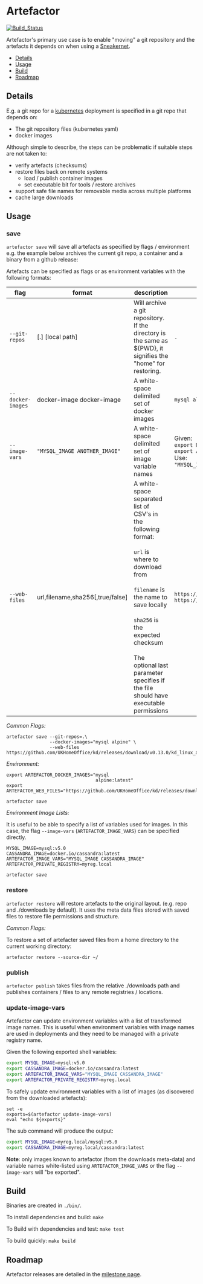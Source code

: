 # Artefactor

[![Build_Status](https://circleci.com/gh/appvia/artefactor.svg?style=svg)](https://circleci.com/gh/appvia/artefactor)

Artefactor's primary use case is to enable "moving" a git repository and the
 artefacts it depends on when using a 
 [Sneakernet](https://en.wikipedia.org/wiki/Sneakernet).

- [Details](#details)
- [Usage](#usage)
- [Build](#build)
- [Roadmap](#roadmap)

## Details

E.g. a git repo for a [kubernetes](https://kubernetes.io/) deployment is 
specified in a git repo that depends on:
- The git repository files (kubernetes yaml)
- docker images

Although simple to describe, the steps can be problematic if suitable steps are
not taken to:
- verify artefacts (checksums)
- restore files back on remote systems
    - load / publish container images
    - set executable bit for tools / restore archives
- support safe file names for removable media across multiple platforms
- cache large downloads

## Usage

### save

`artefactor save` will save all artefacts as specified by flags / environment 
e.g. the example below archives the current git repo, a container and a 
binary from a github release:

Artefacts can be specified as flags or as environment variables with the following formats:

| flag      | format | description | example |
|-----------|--------|-------------|---------|
| `--git-repos` | [.] [local path] | Will archive a git repository. If the directory is the same as ${PWD}, it signifies the "home" for restoring. | `.` |
| `--docker-images` | docker-image docker-image | A white-space delimited set of docker images | `mysql alpine` |
| `--image-vars` | `"MYSQL_IMAGE ANOTHER_IMAGE"` | A white-space delimited set of image variable names | Given:</br>`export MYSQL_IMAGE=mysql:v5.0`</br>`export ALPINE_IMAGE=alpine` </br> Use: </br>`"MYSQL_IMAGE ALPINE_IMAGE"`|
| `--web-files` | url,filename,sha256[,true/false] | A white-space separated list of CSV's in the following format: </br></br>`url` is where to download from</br></br> `filename` is the name to save locally</br></br> `sha256` is the expected checksum</br></br>The optional last parameter specifies if the file should have executable permissions | `https://bit.ly/2ySXztI,kd,2f7...,true https://bit.ly/abc.iso,my.iso,abc...` |


*Common Flags:*
```
artefactor save --git-repos=.\
                --docker-images="mysql alpine" \
                --web-files https://github.com/UKHomeOffice/kd/releases/download/v0.13.0/kd_linux_amd64,kd,2f729bb26e225bcf61aa62a03d210f9a238d1c7b1666c1d72964decf7120466a,true
```
*Environment:*

```
export ARTEFACTOR_DOCKER_IMAGES="mysql
                                 alpine:latest"
export ARTEFACTOR_WEB_FILES="https://github.com/UKHomeOffice/kd/releases/download/v0.13.0/kd_linux_amd64,kd,2f729bb26e225bcf61aa62a03d210f9a238d1c7b1666c1d72964decf7120466a,true"

artefactor save
```

*Environment Image Lists:*

It is useful to be able to specify a list of variables used for
images. In this case, the flag `--image-vars`
(`ARTEFACTOR_IMAGE_VARS`) can be specified directly.
```
MYSQL_IMAGE=mysql:v5.0
CASSANDRA_IMAGE=docker.io/cassandra:latest
ARTEFACTOR_IMAGE_VARS="MYSQL_IMAGE CASSANDRA_IMAGE"
ARTEFACTOR_PRIVATE_REGISTRY=myreg.local

artefactor save
```

### restore

`artefactor restore` will restore artefacts to the original layout.
 (e.g. repo and ./downloads by default). It uses the meta data files stored with
 saved files to restore file permissions and structure.

*Common Flags:*

To restore a set of artefacter saved files from a home directory to the current
working directory:
```
artefactor restore --source-dir ~/
```

### publish

`artefactor publish` takes files from the relative ./downloads path and 
publishes containers / files to any remote registries / locations.

### update-image-vars

Artefactor can update environment variables with a list of transformed image
names. This is useful when environment variables with image names are used in
deployments and they need to be managed with a private registry name.

Given the following exported shell variables:
```bash
export MYSQL_IMAGE=mysql:v5.0
export CASSANDRA_IMAGE=docker.io/cassandra:latest
export ARTEFACTOR_IMAGE_VARS="MYSQL_IMAGE CASSANDRA_IMAGE"
export ARTEFACTOR_PRIVATE_REGISTRY=myreg.local
```

To safely update environment variables with a list of images (as discovered from the
 downloaded artefacts):
```
set -e
exports=$(artefactor update-image-vars)
eval "echo ${exports}"
```

The sub command will produce the output:
```bash
export MYSQL_IMAGE=myreg.local/mysql:v5.0
export CASSANDRA_IMAGE=myreg.local/cassandra:latest
```

**Note**: only images known to artefactor (from the downloads meta-data) and
 variable names white-listed using `ARTEFACTOR_IMAGE_VARS` or the flag
`--image-vars` will "be exported".

## Build

Binaries are created in `./bin/`.

To install dependencies and build:
`make`

To Build with dependencies and test:
`make test`

To build quickly:
`make build`

## Roadmap

Artefactor releases are detailed in the
 [milestone page](https://github.com/appvia/artefactor/milestones).
